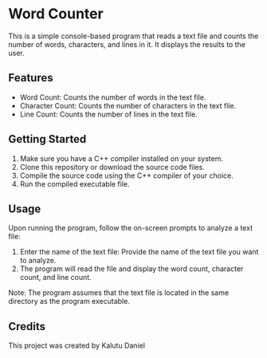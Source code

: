 # Word Counter
This is a simple console-based program that reads a text file and counts the number of words, characters, and lines in it. It displays the results to the user.

## Features
- Word Count: Counts the number of words in the text file.
- Character Count: Counts the number of characters in the text file.
- Line Count: Counts the number of lines in the text file.

## Getting Started
1. Make sure you have a C++ compiler installed on your system.
2. Clone this repository or download the source code files.
3. Compile the source code using the C++ compiler of your choice.
4. Run the compiled executable file.

## Usage
Upon running the program, follow the on-screen prompts to analyze a text file:

1. Enter the name of the text file: Provide the name of the text file you want to analyze.
2. The program will read the file and display the word count, character count, and line count.

Note: The program assumes that the text file is located in the same directory as the program executable.

## Credits 
This project was created by Kalutu Daniel


